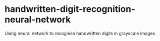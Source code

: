 # handwritten-digit-recognition-neural-network
Using neural network to recognise handwritten digits in grayscale images

